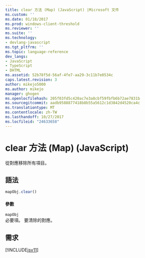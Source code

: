```yaml
---
title: clear 方法 (Map) (JavaScript) |Microsoft 文件
ms.custom: ''
ms.date: 01/18/2017
ms.prod: windows-client-threshold
ms.reviewer: ''
ms.suite: ''
ms.technology:
- devlang-javascript
ms.tgt_pltfrm: ''
ms.topic: language-reference
dev_langs:
- JavaScript
- TypeScript
- DHTML
ms.assetid: 52b78f5d-56af-4fe7-aa29-3c11b7e0534c
caps.latest.revision: 3
author: mikejo5000
ms.author: mikejo
manager: ghogen
ms.openlocfilehash: 205f03fd5c420ac7e3a8cbf59fbfb6b72ae7831b
ms.sourcegitcommit: aadb9588877418b8b55a5612c1d3842d4520ca4c
ms.translationtype: MT
ms.contentlocale: zh-TW
ms.lasthandoff: 10/27/2017
ms.locfileid: "24633658"
---
```

# <a name="clear-method-map-javascript"></a>clear 方法 (Map) (JavaScript)
從對應移除所有項目。  
  
## <a name="syntax"></a>語法  
  
```JavaScript  
mapObj.clear()  
```  
  
#### <a name="parameters"></a>參數  
 `mapObj`  
 必要項。 要清除的對應。  
  
## <a name="requirements"></a>需求  
 [!INCLUDE[jsv11](../../javascript/reference/includes/jsv11-md.md)]
